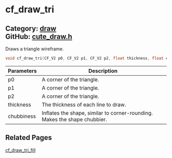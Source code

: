 [//]: # (This file is automatically generated by Cute Framework's docs parser.)
[//]: # (Do not edit this file by hand!)
[//]: # (See: https://github.com/RandyGaul/cute_framework/blob/master/samples/docs_parser.cpp)
[](../header.md ':include')

# cf_draw_tri

Category: [draw](/api_reference?id=draw)  
GitHub: [cute_draw.h](https://github.com/RandyGaul/cute_framework/blob/master/include/cute_draw.h)  
---

Draws a triangle wireframe.

```cpp
void cf_draw_tri(CF_V2 p0, CF_V2 p1, CF_V2 p2, float thickness, float chubbiness);
```

Parameters | Description
--- | ---
p0 | A corner of the triangle.
p1 | A corner of the triangle.
p2 | A corner of the triangle.
thickness | The thickness of each line to draw.
chubbiness | Inflates the shape, similar to corner-rounding. Makes the shape chubbier.

## Related Pages

[cf_draw_tri_fill](/draw/cf_draw_tri_fill.md)  
